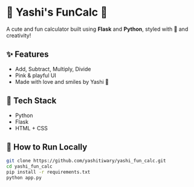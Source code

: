 # 🎀 Yashi's FunCalc 🎀

A cute and fun calculator built using **Flask** and **Python**, styled with 💖 and creativity!

## ✨ Features
- Add, Subtract, Multiply, Divide
- Pink & playful UI
- Made with love and smiles by Yashi 🌸

## 🚀 Tech Stack
- Python
- Flask
- HTML + CSS

## 🔧 How to Run Locally

```bash
git clone https://github.com/yashitiwary/yashi_fun_calc.git
cd yashi_fun_calc
pip install -r requirements.txt
python app.py

